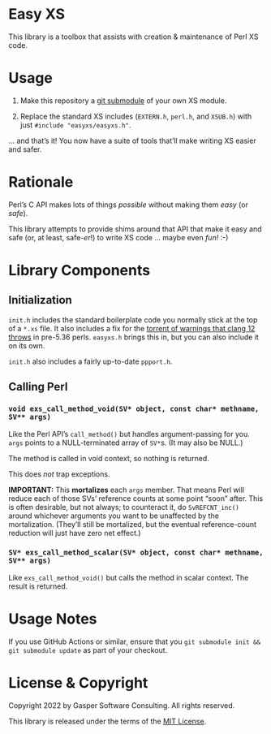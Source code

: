 # Easy XS

This library is a toolbox that assists with creation & maintenance
of Perl XS code.

# Usage

1. Make this repository a
[git submodule](https://git-scm.com/book/en/v2/Git-Tools-Submodules)
of your own XS module.

2. Replace the standard XS includes (`EXTERN.h`, `perl.h`, and `XSUB.h`)
with just `#include "easyxs/easyxs.h"`.

… and that’s it! You now have a suite of tools that’ll make writing XS
easier and safer.

# Rationale

Perl’s C API makes lots of things _possible_ without making them
_easy_ (or _safe_).

This library attempts to provide shims around that API that make it easy
and safe (or, at least, safe-_er_!) to write XS code … maybe even *fun!* :-)

# Library Components

## Initialization

`init.h` includes the standard boilerplate code you normally stick at the
top of a `*.xs` file. It also includes a fix for the
[torrent of warnings that clang 12 throws](https://github.com/Perl/perl5/issues/18780)
in pre-5.36 perls. `easyxs.h` brings this in, but you can also include it
on its own.

`init.h` also includes a fairly up-to-date `ppport.h`.

## Calling Perl

### `void exs_call_method_void(SV* object, const char* methname, SV** args)`

Like the Perl API’s `call_method()` but handles argument-passing for you.
`args` points to a NULL-terminated array of `SV*`s. (It may also be NULL.)

The method is called in void context, so nothing is returned.

This does _not_ trap exceptions.

**IMPORTANT:** This **mortalizes** each `args` member. That means Perl
will reduce each of those SVs’ reference counts at some point “soon” after.
This is often desirable, but not always; to counteract it, do `SvREFCNT_inc()`
around whichever arguments you want to be unaffected by the mortalization.
(They’ll still be mortalized, but the eventual reference-count reduction will
just have zero net effect.)

### `SV* exs_call_method_scalar(SV* object, const char* methname, SV** args)`

Like `exs_call_method_void()` but calls the method in scalar context.
The result is returned.

# Usage Notes

If you use GitHub Actions or similar, ensure that you
`git submodule init && git submodule update` as part of your checkout.

# License & Copyright

Copyright 2022 by Gasper Software Consulting. All rights reserved.

This library is released under the terms of the
[MIT License](https://mitlicense.org/).
